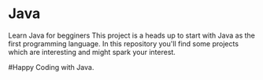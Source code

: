 # Java
Learn Java for begginers
This project is a heads up to start with Java as the first programming language. In this repository you'll find some projects which are interesting and might spark your interest.

#Happy Coding with Java.
